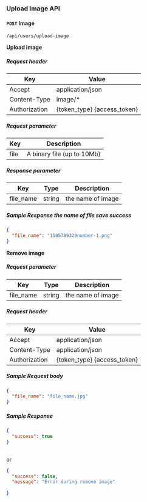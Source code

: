 ### Upload Image API
#### `POST` Image

```
/api/users/upload-image
```
**Upload image**

##### Request header
| Key | Value |
|---|---|
| Accept | application/json |
| Content-Type | image/* |
| Authorization | {token_type} {access_token} |

##### Request parameter
| Key | Description |
|---|---|
| file |  A binary file (up to 10Mb) |

##### Response parameter

| Key | Type | Description |
|---|---|---|
| file_name | string | the name of image |

##### Sample Response the name of file save success
```json
{
  "file_name": "1505789329number-1.png"
}
```

**Remove image**

##### Request parameter

| Key | Type | Description |
|---|---|---|
| file_name | string | the name of image |

##### Request header
| Key | Value |
|---|---|
| Accept | application/json |
| Content-Type | application/json |
| Authorization | {token_type} {access_token} |

##### Sample Request body
```json
{
  "file_name": "file_name.jpg"
}
```

##### Sample Response

```json
{
  "success": true
}
  
```

or

```json
{
  "success": false,
  "message": "Error during remove image"
  
}
```
